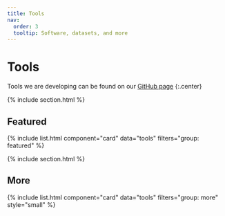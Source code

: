 ```yaml
---
title: Tools
nav:
  order: 3
  tooltip: Software, datasets, and more
---
```


# <i class="fas fa-tools"></i>Tools

Tools we are developing can be found on our [GitHub page](https://github.com/UcarLab)
{:.center}

{% include section.html %}

## Featured

{% include list.html component="card" data="tools" filters="group: featured" %}

{% include section.html %}

## More

{% include list.html component="card" data="tools" filters="group: more" style="small" %}
